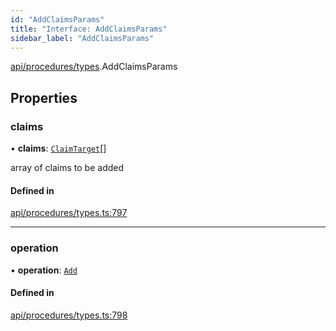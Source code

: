```yaml
---
id: "AddClaimsParams"
title: "Interface: AddClaimsParams"
sidebar_label: "AddClaimsParams"
---
```


[api/procedures/types](../../../../../modules/API/Procedures/Types/Types.md).AddClaimsParams

## Properties

### claims

• **claims**: [`ClaimTarget`](../../../Entities/Types/ClaimTarget/ClaimTarget.md)[]

array of claims to be added

#### Defined in

[api/procedures/types.ts:797](https://github.com/PolymeshAssociation/polymesh-sdk/blob/8a9158669/src/api/procedures/types.ts#L797)

___

### operation

• **operation**: [`Add`](../../../../../enums/API/Procedures/Types/ClaimOperation/ClaimOperation.md#add)

#### Defined in

[api/procedures/types.ts:798](https://github.com/PolymeshAssociation/polymesh-sdk/blob/8a9158669/src/api/procedures/types.ts#L798)
